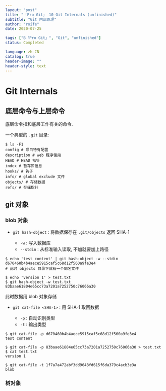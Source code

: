 ```yaml
---
layout: "post"
title: "「Pro Git」 10 Git Internals (unfinished)"
subtitle: "Git 内部原理"
author: "roife"
date: 2020-07-25

tags: ["B「Pro Git」", "Git", "unfinished"]
status: Completed

language: zh-CN
catalog: true
header-image: ""
header-style: text
---
```


# Git Internals

## 底层命令与上层命令

底层命令指和底层工作有关的命令.

一个典型的 `.git` 目录:

``` shell
$ ls -F1
config # 项目特有配置
description # web 程序使用
HEAD # HEAD 指针
index # 暂存区信息
hooks/ # 钩子
info/ # global exclude 文件
objects/ # 存储数据
refs/ # 存储指针
```

## git 对象

### blob 对象

- `git hash-object`
  : 将数据保存在 `.git/objects` 返回 SHA-1

  - `-w`
    : 写入数据库
  - `--stdin`
    : 从标准输入读取, 不加就要加上路径

<!-- end list -->

``` shell
$ echo 'test content' | git hash-object -w --stdin
d670460b4b4aece5915caf5c68d12f560a9fe3e4
# 此时 objects 目录下就有一个同名文件

$ echo 'version 1' > test.txt
$ git hash-object -w test.txt
83baae61804e65cc73a7201a7252750c76066a30
```

此时数据用 blob 对象存储

- `git cat-file <SHA-1>`
  : 用 SHA-1 取回数据

  - `-p`
    : 自动识别类型
  - `-t`
    : 输出类型

<!-- end list -->

``` shell
$ git cat-file -p d670460b4b4aece5915caf5c68d12f560a9fe3e4
test content

$ git cat-file -p 83baae61804e65cc73a7201a7252750c76066a30 > test.txt
$ cat test.txt
version 1

$ git cat-file -t 1f7a7a472abf3dd9643fd615f6da379c4acb3e3a
blob
```

### 树对象
